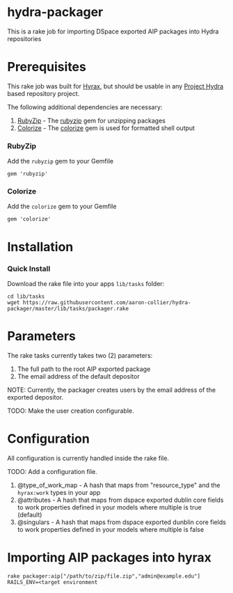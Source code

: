 # hydra-packager
This is a rake job for importing DSpace exported AIP packages into Hydra repositories

# Prerequisites

This rake job was built for [Hyrax](http://hyr.ax/), but should be usable in any [Project Hydra](http://projecthydra.github.io/)
based repository project.

The following additional dependencies are necessary:

1. [RubyZip](#rubyzip) - The [rubyzip](https://rubygems.org/gems/rubyzip/versions/1.2.0) gem for unzipping packages
2. [Colorize](#colorize) - The [colorize](https://rubygems.org/gems/colorize) gem is used for formatted shell output

### RubyZip

Add the `rubyzip` gem to your Gemfile
```
gem 'rubyzip'
```

### Colorize

Add the `colorize` gem to your Gemfile
```
gem 'colorize'
```

# Installation

### Quick Install

Download the rake file into your apps `lib/tasks` folder:

```
cd lib/tasks
wget https://raw.githubusercontent.com/aaron-collier/hydra-packager/master/lib/tasks/packager.rake
```

# Parameters

The rake tasks currently takes two (2) parameters:

1. The full path to the root AIP exported package
2. The email address of the default depositor

NOTE: Currently, the packager creates users by the email address of the exported depositor.

TODO: Make the user creation configurable.

# Configuration

All configuration is currently handled inside the rake file.

TODO: Add a configuration file.

1. @type_of_work_map - A hash that maps from "resource_type" and the `hyrax:work` types in your app
2. @attributes - A hash that maps from dspace exported dublin core fields to work properties defined in your models where multiple is true (default)
3. @singulars - A hash that maps from dspace exported dunblin core fields to work properties defined in your models where multiple is false

# Importing AIP packages into hyrax

```
rake packager:aip["/path/to/zip/file.zip","admin@example.edu"] RAILS_ENV=<target environment
```
